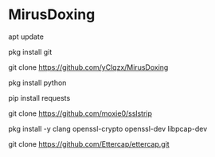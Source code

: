 # MirusDoxing

apt update

pkg install git

git clone https://github.com/yClqzx/MirusDoxing

pkg install python

pip install requests

git clone https://github.com/moxie0/sslstrip

pkg install -y clang openssl-crypto openssl-dev libpcap-dev

git clone https://github.com/Ettercap/ettercap.git
